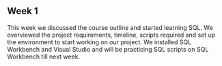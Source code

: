 ## Week 1

This week we discussed the course outline and started learning SQL. We overviewed the project requirements, timeline, scripts required and set up the environment to start working on our project. 
We installed SQL Workbench and Visual Studio and will be practicing SQL scripts on SQL Workbench till next week.


